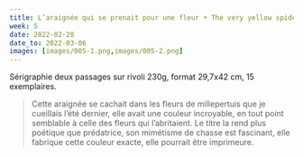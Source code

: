 ```yaml
---
title: L’araignée qui se prenait pour une fleur • The very yellow spider flower
week: 5
date: 2022-02-28
date_to: 2022-03-06
images: [images/005-1.png,images/005-2.png]
---
```

Sérigraphie deux passages sur rivoli 230g, format 29,7x42 cm, 15 exemplaires.

> Cette araignée se cachait dans les fleurs de millepertuis que je cueillais l’été dernier, elle avait une couleur incroyable, en tout point semblable à celle des fleurs qui l’abritaient. Le titre la rend plus poétique que prédatrice, son mimétisme de chasse est fascinant, elle fabrique cette couleur exacte, elle pourrait être imprimeure.